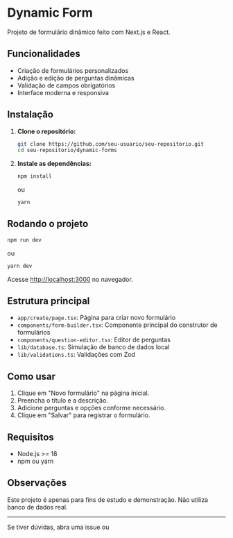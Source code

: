 # Dynamic Form

Projeto de formulário dinâmico feito com Next.js e React.

## Funcionalidades

- Criação de formulários personalizados
- Adição e edição de perguntas dinâmicas
- Validação de campos obrigatórios
- Interface moderna e responsiva

## Instalação

1. **Clone o repositório:**

   ```bash
   git clone https://github.com/seu-usuario/seu-repositorio.git
   cd seu-repositorio/dynamic-forms
   ```

2. **Instale as dependências:**

   ```bash
   npm install
   ```

   ou

   ```bash
   yarn
   ```

## Rodando o projeto

```bash
npm run dev
```

ou

```bash
yarn dev
```

Acesse [http://localhost:3000](http://localhost:3000) no navegador.

## Estrutura principal

- `app/create/page.tsx`: Página para criar novo formulário
- `components/form-builder.tsx`: Componente principal do construtor de formulários
- `components/question-editor.tsx`: Editor de perguntas
- `lib/database.ts`: Simulação de banco de dados local
- `lib/validations.ts`: Validações com Zod

## Como usar

1. Clique em "Novo formulário" na página inicial.
2. Preencha o título e a descrição.
3. Adicione perguntas e opções conforme necessário.
4. Clique em "Salvar" para registrar o formulário.

## Requisitos

- Node.js >= 18
- npm ou yarn

## Observações

Este projeto é apenas para fins de estudo e demonstração. Não utiliza banco de dados real.

---

Se tiver dúvidas, abra uma issue ou